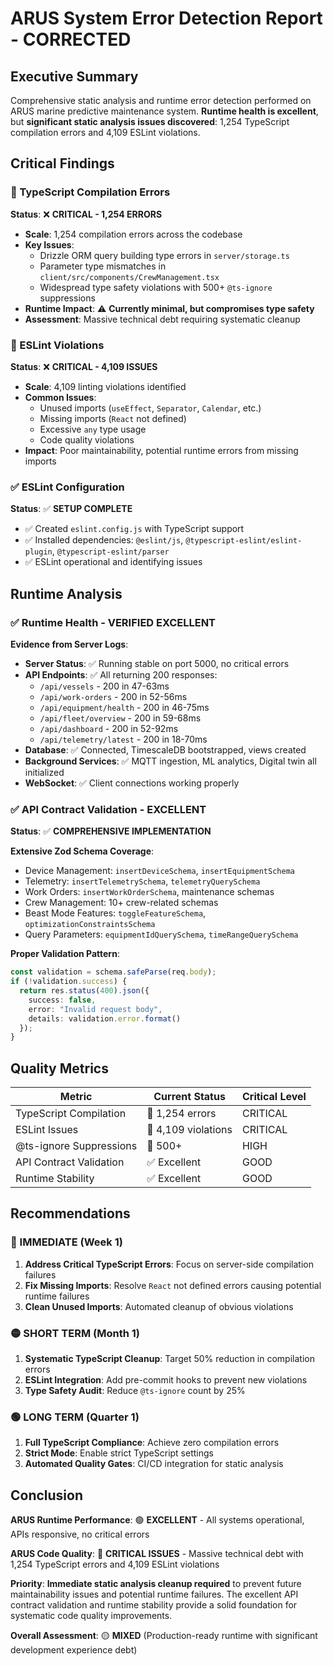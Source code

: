 # ARUS System Error Detection Report - CORRECTED

## Executive Summary
Comprehensive static analysis and runtime error detection performed on ARUS marine predictive maintenance system. **Runtime health is excellent**, but **significant static analysis issues discovered**: 1,254 TypeScript compilation errors and 4,109 ESLint violations.

## Critical Findings

### 🔴 TypeScript Compilation Errors 
**Status**: ❌ **CRITICAL - 1,254 ERRORS**
- **Scale**: 1,254 compilation errors across the codebase
- **Key Issues**:
  - Drizzle ORM query building type errors in `server/storage.ts` 
  - Parameter type mismatches in `client/src/components/CrewManagement.tsx`
  - Widespread type safety violations with 500+ `@ts-ignore` suppressions
- **Runtime Impact**: ⚠️ **Currently minimal, but compromises type safety**
- **Assessment**: Massive technical debt requiring systematic cleanup

### 🔴 ESLint Violations
**Status**: ❌ **CRITICAL - 4,109 ISSUES**
- **Scale**: 4,109 linting violations identified
- **Common Issues**:
  - Unused imports (`useEffect`, `Separator`, `Calendar`, etc.)
  - Missing imports (`React` not defined)
  - Excessive `any` type usage
  - Code quality violations
- **Impact**: Poor maintainability, potential runtime errors from missing imports

### ✅ ESLint Configuration
**Status**: ✅ **SETUP COMPLETE** 
- ✅ Created `eslint.config.js` with TypeScript support
- ✅ Installed dependencies: `@eslint/js`, `@typescript-eslint/eslint-plugin`, `@typescript-eslint/parser`
- ✅ ESLint operational and identifying issues

## Runtime Analysis

### ✅ Runtime Health - VERIFIED EXCELLENT
**Evidence from Server Logs**:
- **Server Status**: ✅ Running stable on port 5000, no critical errors
- **API Endpoints**: ✅ All returning 200 responses:
  - `/api/vessels` - 200 in 47-63ms
  - `/api/work-orders` - 200 in 52-56ms  
  - `/api/equipment/health` - 200 in 46-75ms
  - `/api/fleet/overview` - 200 in 59-68ms
  - `/api/dashboard` - 200 in 52-92ms
  - `/api/telemetry/latest` - 200 in 18-70ms
- **Database**: ✅ Connected, TimescaleDB bootstrapped, views created
- **Background Services**: ✅ MQTT ingestion, ML analytics, Digital twin all initialized
- **WebSocket**: ✅ Client connections working properly

### ✅ API Contract Validation - EXCELLENT
**Status**: ✅ **COMPREHENSIVE IMPLEMENTATION**

**Extensive Zod Schema Coverage**:
- Device Management: `insertDeviceSchema`, `insertEquipmentSchema`
- Telemetry: `insertTelemetrySchema`, `telemetryQuerySchema`
- Work Orders: `insertWorkOrderSchema`, maintenance schemas
- Crew Management: 10+ crew-related schemas
- Beast Mode Features: `toggleFeatureSchema`, `optimizationConstraintsSchema`
- Query Parameters: `equipmentIdQuerySchema`, `timeRangeQuerySchema`

**Proper Validation Pattern**:
```typescript
const validation = schema.safeParse(req.body);
if (!validation.success) {
  return res.status(400).json({
    success: false,
    error: "Invalid request body", 
    details: validation.error.format()
  });
}
```

## Quality Metrics

| Metric | Current Status | Critical Level |
|--------|---------------|----------------|
| TypeScript Compilation | 🔴 1,254 errors | CRITICAL |
| ESLint Issues | 🔴 4,109 violations | CRITICAL |
| @ts-ignore Suppressions | 🔴 500+ | HIGH |
| API Contract Validation | ✅ Excellent | GOOD |
| Runtime Stability | ✅ Excellent | GOOD |

## Recommendations

### 🔴 IMMEDIATE (Week 1)
1. **Address Critical TypeScript Errors**: Focus on server-side compilation failures
2. **Fix Missing Imports**: Resolve `React` not defined errors causing potential runtime failures
3. **Clean Unused Imports**: Automated cleanup of obvious violations

### 🟡 SHORT TERM (Month 1)  
1. **Systematic TypeScript Cleanup**: Target 50% reduction in compilation errors
2. **ESLint Integration**: Add pre-commit hooks to prevent new violations
3. **Type Safety Audit**: Reduce `@ts-ignore` count by 25%

### 🟢 LONG TERM (Quarter 1)
1. **Full TypeScript Compliance**: Achieve zero compilation errors
2. **Strict Mode**: Enable strict TypeScript settings
3. **Automated Quality Gates**: CI/CD integration for static analysis

## Conclusion

**ARUS Runtime Performance**: 🟢 **EXCELLENT** - All systems operational, APIs responsive, no critical errors

**ARUS Code Quality**: 🔴 **CRITICAL ISSUES** - Massive technical debt with 1,254 TypeScript errors and 4,109 ESLint violations

**Priority**: **Immediate static analysis cleanup required** to prevent future maintainability issues and potential runtime failures. The excellent API contract validation and runtime stability provide a solid foundation for systematic code quality improvements.

**Overall Assessment**: 🟡 **MIXED** (Production-ready runtime with significant development experience debt)